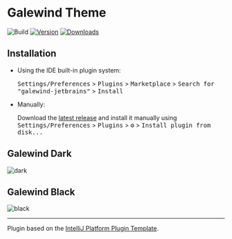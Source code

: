 # Galewind Theme

![Build](https://github.com/blai30/galewind-jetbrains/workflows/Build/badge.svg)
[![Version](https://img.shields.io/jetbrains/plugin/v/24303-galewind-theme.svg)](https://plugins.jetbrains.com/plugin/24303-galewind-theme)
[![Downloads](https://img.shields.io/jetbrains/plugin/d/24303-galewind-theme.svg)](https://plugins.jetbrains.com/plugin/24303-galewind-theme)

## Installation

- Using the IDE built-in plugin system:
  
  <kbd>Settings/Preferences</kbd> > <kbd>Plugins</kbd> > <kbd>Marketplace</kbd> > <kbd>Search for "galewind-jetbrains"</kbd> >
  <kbd>Install</kbd>
  
- Manually:

  Download the [latest release](https://github.com/blai30/galewind-jetbrains/releases/latest) and install it manually using
  <kbd>Settings/Preferences</kbd> > <kbd>Plugins</kbd> > <kbd>⚙️</kbd> > <kbd>Install plugin from disk...</kbd>

## Galewind Dark

<img src="https://github.com/blai30/galewind-jetbrains/blob/main/screenshot_dark.png?raw=true" alt="dark">

## Galewind Black

<img src="https://github.com/blai30/galewind-jetbrains/blob/main/screenshot_black.png?raw=true" alt="black">


---
Plugin based on the [IntelliJ Platform Plugin Template][template].

[template]: https://github.com/JetBrains/intellij-platform-plugin-template
[docs:plugin-description]: https://plugins.jetbrains.com/docs/intellij/plugin-user-experience.html#plugin-description-and-presentation
